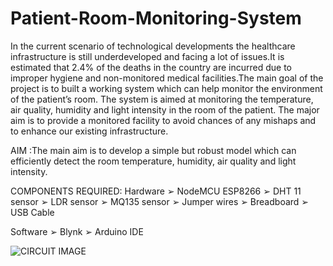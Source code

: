 # Patient-Room-Monitoring-System
In the current scenario of technological developments the healthcare infrastructure is still underdeveloped and facing a lot of issues.It is estimated that 2.4% of the deaths in the country are incurred due to improper hygiene and non-monitored medical facilities.The main goal of the project is to built a working system which can help monitor the environment of the patient’s room.
The system is aimed at monitoring the temperature, air quality, humidity and light intensity in the room of the patient. The major aim is to provide a monitored facility to avoid chances of any mishaps and to enhance our existing infrastructure.

AIM :The main aim is to develop a simple but robust model which can efficiently detect the room temperature, humidity, air quality and light intensity.

COMPONENTS REQUIRED:
Hardware
➢ NodeMCU ESP8266
➢ DHT 11 sensor
➢ LDR sensor
➢ MQ135 sensor
➢ Jumper wires
➢ Breadboard
➢ USB Cable

 Software
➢ Blynk
➢ Arduino IDE

![CIRCUIT IMAGE](https://user-images.githubusercontent.com/54355988/115506861-00ad8580-a299-11eb-95a9-cd815bc48166.jpg)

